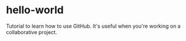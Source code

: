 # hello-world
Tutorial to learn how to use GitHub. It's useful when you're working on a collaborative project.
